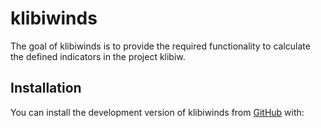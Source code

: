 
<!-- README.md is generated from README.Rmd. Please edit that file -->

# klibiwinds

<!-- badges: start -->
<!-- badges: end -->

The goal of klibiwinds is to provide the required functionality to
calculate the defined indicators in the project klibiw.

## Installation

You can install the development version of klibiwinds from
[GitHub](https://github.com/) with:
